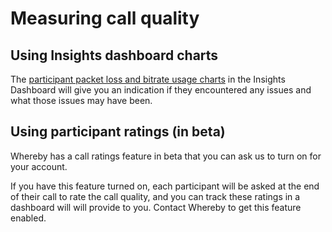 # Measuring call quality

## Using Insights dashboard charts

The [participant packet loss and bitrate usage charts](https://docs.whereby.com/monitoring-usage/insights-suite-and-api/using-the-insights-dashboard#reading-the-charts) in the Insights Dashboard will give you an indication if they encountered any issues and what those issues may have been.&#x20;

## Using participant ratings (in beta)

Whereby has a call ratings feature in beta that you can ask us to turn on for your account.

If you have this feature turned on, each participant will be asked at the end of their call to rate the call quality, and you can track these ratings in a dashboard will will provide to you. Contact Whereby to get this feature enabled.



